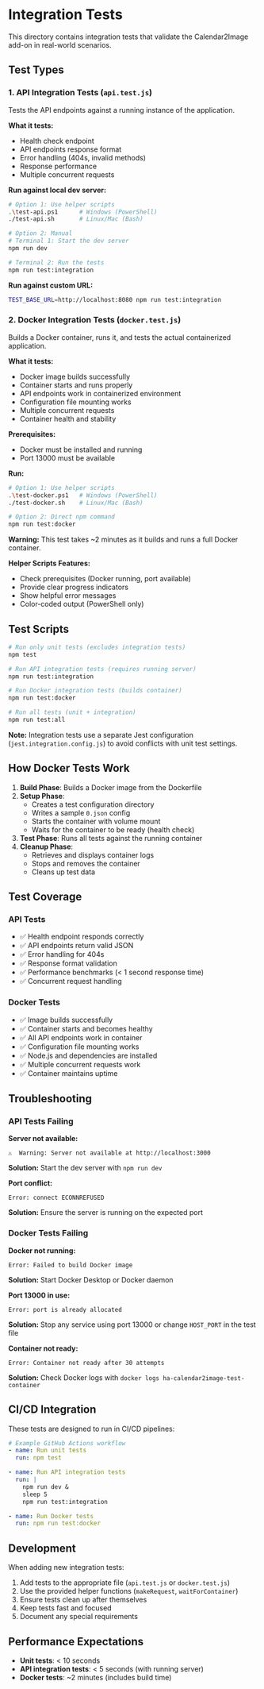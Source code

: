 # Integration Tests

This directory contains integration tests that validate the Calendar2Image add-on in real-world scenarios.

## Test Types

### 1. API Integration Tests (`api.test.js`)

Tests the API endpoints against a running instance of the application.

**What it tests:**
- Health check endpoint
- API endpoints response format
- Error handling (404s, invalid methods)
- Response performance
- Multiple concurrent requests

**Run against local dev server:**
```bash
# Option 1: Use helper scripts
.\test-api.ps1      # Windows (PowerShell)
./test-api.sh       # Linux/Mac (Bash)

# Option 2: Manual
# Terminal 1: Start the dev server
npm run dev

# Terminal 2: Run the tests
npm run test:integration
```

**Run against custom URL:**
```bash
TEST_BASE_URL=http://localhost:8080 npm run test:integration
```

### 2. Docker Integration Tests (`docker.test.js`)

Builds a Docker container, runs it, and tests the actual containerized application.

**What it tests:**
- Docker image builds successfully
- Container starts and runs properly
- API endpoints work in containerized environment
- Configuration file mounting works
- Multiple concurrent requests
- Container health and stability

**Prerequisites:**
- Docker must be installed and running
- Port 13000 must be available

**Run:**
```bash
# Option 1: Use helper scripts
.\test-docker.ps1   # Windows (PowerShell)
./test-docker.sh    # Linux/Mac (Bash)

# Option 2: Direct npm command
npm run test:docker
```

**Warning:** This test takes ~2 minutes as it builds and runs a full Docker container.

**Helper Scripts Features:**
- Check prerequisites (Docker running, port available)
- Provide clear progress indicators
- Show helpful error messages
- Color-coded output (PowerShell only)

## Test Scripts

```bash
# Run only unit tests (excludes integration tests)
npm test

# Run API integration tests (requires running server)
npm run test:integration

# Run Docker integration tests (builds container)
npm run test:docker

# Run all tests (unit + integration)
npm run test:all
```

**Note:** Integration tests use a separate Jest configuration (`jest.integration.config.js`) to avoid conflicts with unit test settings.

## How Docker Tests Work

1. **Build Phase**: Builds a Docker image from the Dockerfile
2. **Setup Phase**: 
   - Creates a test configuration directory
   - Writes a sample `0.json` config
   - Starts the container with volume mount
   - Waits for the container to be ready (health check)
3. **Test Phase**: Runs all tests against the running container
4. **Cleanup Phase**: 
   - Retrieves and displays container logs
   - Stops and removes the container
   - Cleans up test data

## Test Coverage

### API Tests
- ✅ Health endpoint responds correctly
- ✅ API endpoints return valid JSON
- ✅ Error handling for 404s
- ✅ Response format validation
- ✅ Performance benchmarks (< 1 second response time)
- ✅ Concurrent request handling

### Docker Tests
- ✅ Image builds successfully
- ✅ Container starts and becomes healthy
- ✅ All API endpoints work in container
- ✅ Configuration file mounting works
- ✅ Node.js and dependencies are installed
- ✅ Multiple concurrent requests work
- ✅ Container maintains uptime

## Troubleshooting

### API Tests Failing

**Server not available:**
```
⚠️  Warning: Server not available at http://localhost:3000
```
**Solution:** Start the dev server with `npm run dev`

**Port conflict:**
```
Error: connect ECONNREFUSED
```
**Solution:** Ensure the server is running on the expected port

### Docker Tests Failing

**Docker not running:**
```
Error: Failed to build Docker image
```
**Solution:** Start Docker Desktop or Docker daemon

**Port 13000 in use:**
```
Error: port is already allocated
```
**Solution:** Stop any service using port 13000 or change `HOST_PORT` in the test file

**Container not ready:**
```
Error: Container not ready after 30 attempts
```
**Solution:** Check Docker logs with `docker logs ha-calendar2image-test-container`

## CI/CD Integration

These tests are designed to run in CI/CD pipelines:

```yaml
# Example GitHub Actions workflow
- name: Run unit tests
  run: npm test

- name: Run API integration tests
  run: |
    npm run dev &
    sleep 5
    npm run test:integration

- name: Run Docker tests
  run: npm run test:docker
```

## Development

When adding new integration tests:

1. Add tests to the appropriate file (`api.test.js` or `docker.test.js`)
2. Use the provided helper functions (`makeRequest`, `waitForContainer`)
3. Ensure tests clean up after themselves
4. Keep tests fast and focused
5. Document any special requirements

## Performance Expectations

- **Unit tests**: < 10 seconds
- **API integration tests**: < 5 seconds (with running server)
- **Docker tests**: ~2 minutes (includes build time)
